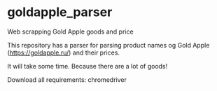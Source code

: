 # goldapple_parser
Web scrapping Gold Apple goods and price

This repository has a parser for parsing product names og Gold Apple (https://goldapple.ru/) and their prices.

It will take some time. Because there are a lot of goods!

Download all requirements:
chromedriver
